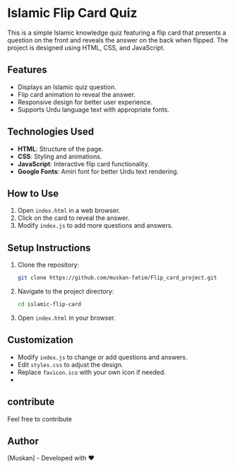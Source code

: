 # Islamic Flip Card Quiz

This is a simple Islamic knowledge quiz featuring a flip card that presents a question on the front and reveals the answer on the back when flipped. The project is designed using HTML, CSS, and JavaScript.

## Features
- Displays an Islamic quiz question.
- Flip card animation to reveal the answer.
- Responsive design for better user experience.
- Supports Urdu language text with appropriate fonts.

## Technologies Used
- **HTML**: Structure of the page.
- **CSS**: Styling and animations.
- **JavaScript**: Interactive flip card functionality.
- **Google Fonts**: Amiri font for better Urdu text rendering.

## How to Use
1. Open `index.html` in a web browser.
2. Click on the card to reveal the answer.
3. Modify `index.js` to add more questions and answers.

## Setup Instructions
1. Clone the repository:
   ```sh
   git clone https://github.com/muskan-fatim/Flip_card_project.git
   ```
2. Navigate to the project directory:
   ```sh
   cd islamic-flip-card
   ```
3. Open `index.html` in your browser.

## Customization
- Modify `index.js` to change or add questions and answers.
- Edit `styles.css` to adjust the design.
- Replace `favicon.ico` with your own icon if needed.
- 
## contribute

Feel free to contribute 

## Author
[Muskan] - Developed with ❤️

